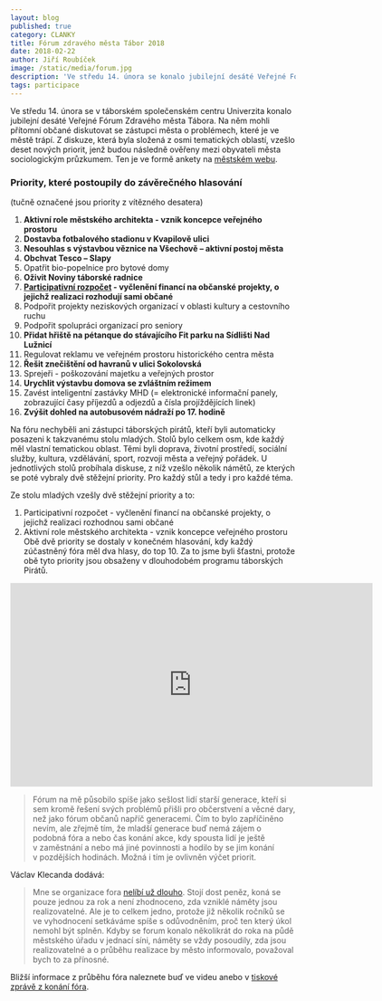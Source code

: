 ```yaml
---
layout: blog
published: true
category: CLANKY
title: Fórum zdravého města Tábor 2018
date: 2018-02-22
author: Jiří Roubíček
image: /static/media/forum.jpg
description: 'Ve středu 14. února se konalo jubilejní desáté Veřejné Fórum Zdravého města Tábora. Ale dopadlo to jako vždy.'
tags: participace
---
```



Ve středu 14. února se v táborském společenském centru Univerzita konalo jubilejní desáté Veřejné Fórum Zdravého města Tábora.
Na něm mohli přítomní občané diskutovat se zástupci města o problémech, které je ve městě trápí.
Z diskuze, která byla složená z osmi tematických oblastí, vzešlo deset nových priorit, jenž budou následně ověřeny mezi obyvateli města sociologickým průzkumem.
Ten je ve formě ankety na [městském webu](http://taborcz.eu/vismo/formulare2.asp?u=16470&id_org=16470&id_f=1160&p1=65695).

### Priority, které postoupily do závěrečného hlasování

(tučně označené jsou priority z vítězného desatera)

1. __Aktivní role městského architekta - vznik koncepce veřejného prostoru__
2. __Dostavba fotbalového stadionu v Kvapilově ulici__
3. __Nesouhlas s výstavbou věznice na Všechově – aktivní postoj města__
4. __Obchvat Tesco – Slapy__
5. Opatřit bio-popelnice pro bytové domy
6. __Oživit Noviny táborské radnice__
7. __[Participativní rozpočet](http://www.participativnirozpocet.cz/o%20participativn%C3%ADm%20rozpo%C4%8Dtu) - vyčlenění financí na občanské projekty, o jejichž realizaci rozhodují sami občané__
8. Podpořit projekty neziskových organizací v oblasti kultury a cestovního ruchu
9. Podpořit spolupráci organizací pro seniory
10. __Přidat hřiště na pétanque do stávajícího Fit parku na Sídlišti Nad Lužnicí__
11. Regulovat reklamu ve veřejném prostoru historického centra města
12. __Řešit znečištění od havranů v ulici Sokolovská__
13. Sprejeři - poškozování majetku a veřejných prostor
14. __Urychlit výstavbu domova se zvláštním režimem__
15. Zavést inteligentní zastávky MHD (= elektronické informační panely, zobrazující časy příjezdů a odjezdů a čísla projíždějících linek)
16. __Zvýšit dohled na autobusovém nádraží po 17. hodině__

Na fóru nechyběli ani zástupci táborských pirátů, kteří byli automaticky posazeni k takzvanému stolu mladých.
Stolů bylo celkem osm, kde každý měl vlastní tematickou oblast.
Těmi byli doprava, životní prostředí, sociální služby, kultura, vzdělávání, sport, rozvoji města a veřejný pořádek.
U jednotlivých stolů probíhala diskuse, z níž vzešlo několik námětů, ze kterých se poté vybraly dvě stěžejní priority.
Pro každý stůl a tedy i pro každé téma.

Ze stolu mladých vzešly dvě stěžejní priority a to:
1. Participativní rozpočet - vyčlenění financí na občanské projekty, o jejichž realizaci rozhodnou sami občané
2. Aktivní role městského architekta - vznik koncepce veřejného prostoru
Obě dvě priority se dostaly v konečném hlasování, kdy každý zúčastněný fóra měl dva hlasy, do top 10.
Za to jsme byli šťastni, protože obě tyto priority jsou obsaženy v dlouhodobém programu táborských Pirátů.

<iframe width="640" height="360" src="https://www.youtube.com/embed/DAU8kPH6h5k" frameborder="0" allow="autoplay; encrypted-media" allowfullscreen></iframe>

> Fórum na mě působilo spíše jako sešlost lidí starší generace, kteří si sem kromě řešení svých problémů přišli pro občerstvení a věcné dary, než jako fórum občanů napříč generacemi.
Čím to bylo zapříčiněno nevím, ale zřejmě tím, že mladší generace buď nemá zájem o podobná fóra a nebo čas konání akce, kdy spousta lidí je ještě v zaměstnání a nebo má jiné povinnosti a hodilo by se jim konání v pozdějších hodinách.
Možná i tím je ovlivněn výčet priorit.

Václav Klecanda dodává:

> Mne se organizace fora [nelíbí už dlouho](clanky/2016/12/14/participace-obcanu/#forum-zdravého-města).
Stojí dost peněz, koná se pouze jednou za rok a není zhodnoceno, zda vzniklé náměty jsou realizovatelné.
Ale je to celkem jedno, protože již několik ročníků se ve vyhodnocení setkáváme spíše s odůvodněním, proč ten který úkol nemohl být splněn.
Kdyby se forum konalo několikrát do roka na půdě městského úřadu v jednací síni, náměty se vždy posoudily, zda jsou realizovatelné a o průběhu realizace by město informovalo, považoval bych to za přínosné.

Bližší informace z průběhu fóra naleznete buď ve videu anebo v [tiskové zprávě z konání fóra](http://www.taborcz.eu/forum-zdraveho-mesta-2018/d-54953).

